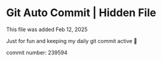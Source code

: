 # Git Auto Commit | Hidden File

This file was added Feb 12, 2025

Just for fun and keeping my daily git commit active 🤪

commit number: 239594
